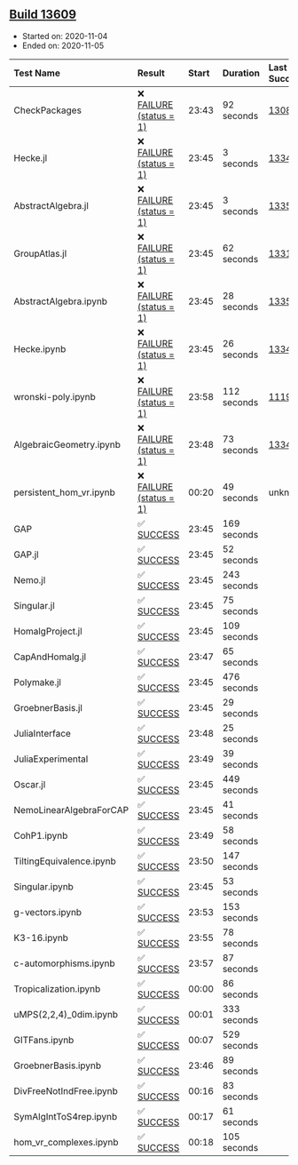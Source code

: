 ## [Build 13609](https://oscarci.mathematik.uni-kl.de/job/oscar/13609/)

* Started on: 2020-11-04
* Ended on: 2020-11-05

| Test Name    | Result | Start | Duration | Last Success | First Failure |
|:-------------|:-------|:------|:---------|:-------------|:--------------|
| CheckPackages | ❌ [FAILURE (status = 1)](https://oscarci.mathematik.uni-kl.de/job/oscar/13609/artifact/logs/build-13609/CheckPackages.log) | 23:43 | 92 seconds | [13085](https://oscarci.mathematik.uni-kl.de/job/oscar/13085/) | [13086](https://oscarci.mathematik.uni-kl.de/job/oscar/13086/) |
| Hecke.jl | ❌ [FAILURE (status = 1)](https://oscarci.mathematik.uni-kl.de/job/oscar/13609/artifact/logs/build-13609/Hecke.jl.log) | 23:45 | 3 seconds | [13341](https://oscarci.mathematik.uni-kl.de/job/oscar/13341/) | [13342](https://oscarci.mathematik.uni-kl.de/job/oscar/13342/) |
| AbstractAlgebra.jl | ❌ [FAILURE (status = 1)](https://oscarci.mathematik.uni-kl.de/job/oscar/13609/artifact/logs/build-13609/AbstractAlgebra.jl.log) | 23:45 | 3 seconds | [13355](https://oscarci.mathematik.uni-kl.de/job/oscar/13355/) | [13356](https://oscarci.mathematik.uni-kl.de/job/oscar/13356/) |
| GroupAtlas.jl | ❌ [FAILURE (status = 1)](https://oscarci.mathematik.uni-kl.de/job/oscar/13609/artifact/logs/build-13609/GroupAtlas.jl.log) | 23:45 | 62 seconds | [13311](https://oscarci.mathematik.uni-kl.de/job/oscar/13311/) | [13312](https://oscarci.mathematik.uni-kl.de/job/oscar/13312/) |
| AbstractAlgebra.ipynb | ❌ [FAILURE (status = 1)](https://oscarci.mathematik.uni-kl.de/job/oscar/13609/artifact/logs/build-13609/AbstractAlgebra.ipynb.log) | 23:45 | 28 seconds | [13355](https://oscarci.mathematik.uni-kl.de/job/oscar/13355/) | [13356](https://oscarci.mathematik.uni-kl.de/job/oscar/13356/) |
| Hecke.ipynb | ❌ [FAILURE (status = 1)](https://oscarci.mathematik.uni-kl.de/job/oscar/13609/artifact/logs/build-13609/Hecke.ipynb.log) | 23:45 | 26 seconds | [13341](https://oscarci.mathematik.uni-kl.de/job/oscar/13341/) | [13342](https://oscarci.mathematik.uni-kl.de/job/oscar/13342/) |
| wronski-poly.ipynb | ❌ [FAILURE (status = 1)](https://oscarci.mathematik.uni-kl.de/job/oscar/13609/artifact/logs/build-13609/wronski-poly.ipynb.log) | 23:58 | 112 seconds | [11192](https://oscarci.mathematik.uni-kl.de/job/oscar/11192/) | [11193](https://oscarci.mathematik.uni-kl.de/job/oscar/11193/) |
| AlgebraicGeometry.ipynb | ❌ [FAILURE (status = 1)](https://oscarci.mathematik.uni-kl.de/job/oscar/13609/artifact/logs/build-13609/AlgebraicGeometry.ipynb.log) | 23:48 | 73 seconds | [13341](https://oscarci.mathematik.uni-kl.de/job/oscar/13341/) | [13342](https://oscarci.mathematik.uni-kl.de/job/oscar/13342/) |
| persistent_hom_vr.ipynb | ❌ [FAILURE (status = 1)](https://oscarci.mathematik.uni-kl.de/job/oscar/13609/artifact/logs/build-13609/persistent_hom_vr.ipynb.log) | 00:20 | 49 seconds | unknown | unknown |
| GAP | ✅ [SUCCESS](https://oscarci.mathematik.uni-kl.de/job/oscar/13609/artifact/logs/build-13609/GAP.log) | 23:45 | 169 seconds |  |  |
| GAP.jl | ✅ [SUCCESS](https://oscarci.mathematik.uni-kl.de/job/oscar/13609/artifact/logs/build-13609/GAP.jl.log) | 23:45 | 52 seconds |  |  |
| Nemo.jl | ✅ [SUCCESS](https://oscarci.mathematik.uni-kl.de/job/oscar/13609/artifact/logs/build-13609/Nemo.jl.log) | 23:45 | 243 seconds |  |  |
| Singular.jl | ✅ [SUCCESS](https://oscarci.mathematik.uni-kl.de/job/oscar/13609/artifact/logs/build-13609/Singular.jl.log) | 23:45 | 75 seconds |  |  |
| HomalgProject.jl | ✅ [SUCCESS](https://oscarci.mathematik.uni-kl.de/job/oscar/13609/artifact/logs/build-13609/HomalgProject.jl.log) | 23:45 | 109 seconds |  |  |
| CapAndHomalg.jl | ✅ [SUCCESS](https://oscarci.mathematik.uni-kl.de/job/oscar/13609/artifact/logs/build-13609/CapAndHomalg.jl.log) | 23:47 | 65 seconds |  |  |
| Polymake.jl | ✅ [SUCCESS](https://oscarci.mathematik.uni-kl.de/job/oscar/13609/artifact/logs/build-13609/Polymake.jl.log) | 23:45 | 476 seconds |  |  |
| GroebnerBasis.jl | ✅ [SUCCESS](https://oscarci.mathematik.uni-kl.de/job/oscar/13609/artifact/logs/build-13609/GroebnerBasis.jl.log) | 23:45 | 29 seconds |  |  |
| JuliaInterface | ✅ [SUCCESS](https://oscarci.mathematik.uni-kl.de/job/oscar/13609/artifact/logs/build-13609/JuliaInterface.log) | 23:48 | 25 seconds |  |  |
| JuliaExperimental | ✅ [SUCCESS](https://oscarci.mathematik.uni-kl.de/job/oscar/13609/artifact/logs/build-13609/JuliaExperimental.log) | 23:49 | 39 seconds |  |  |
| Oscar.jl | ✅ [SUCCESS](https://oscarci.mathematik.uni-kl.de/job/oscar/13609/artifact/logs/build-13609/Oscar.jl.log) | 23:45 | 449 seconds |  |  |
| NemoLinearAlgebraForCAP | ✅ [SUCCESS](https://oscarci.mathematik.uni-kl.de/job/oscar/13609/artifact/logs/build-13609/NemoLinearAlgebraForCAP.log) | 23:45 | 41 seconds |  |  |
| CohP1.ipynb | ✅ [SUCCESS](https://oscarci.mathematik.uni-kl.de/job/oscar/13609/artifact/logs/build-13609/CohP1.ipynb.log) | 23:49 | 58 seconds |  |  |
| TiltingEquivalence.ipynb | ✅ [SUCCESS](https://oscarci.mathematik.uni-kl.de/job/oscar/13609/artifact/logs/build-13609/TiltingEquivalence.ipynb.log) | 23:50 | 147 seconds |  |  |
| Singular.ipynb | ✅ [SUCCESS](https://oscarci.mathematik.uni-kl.de/job/oscar/13609/artifact/logs/build-13609/Singular.ipynb.log) | 23:45 | 53 seconds |  |  |
| g-vectors.ipynb | ✅ [SUCCESS](https://oscarci.mathematik.uni-kl.de/job/oscar/13609/artifact/logs/build-13609/g-vectors.ipynb.log) | 23:53 | 153 seconds |  |  |
| K3-16.ipynb | ✅ [SUCCESS](https://oscarci.mathematik.uni-kl.de/job/oscar/13609/artifact/logs/build-13609/K3-16.ipynb.log) | 23:55 | 78 seconds |  |  |
| c-automorphisms.ipynb | ✅ [SUCCESS](https://oscarci.mathematik.uni-kl.de/job/oscar/13609/artifact/logs/build-13609/c-automorphisms.ipynb.log) | 23:57 | 87 seconds |  |  |
| Tropicalization.ipynb | ✅ [SUCCESS](https://oscarci.mathematik.uni-kl.de/job/oscar/13609/artifact/logs/build-13609/Tropicalization.ipynb.log) | 00:00 | 86 seconds |  |  |
| uMPS(2,2,4)_0dim.ipynb | ✅ [SUCCESS](https://oscarci.mathematik.uni-kl.de/job/oscar/13609/artifact/logs/build-13609/uMPS-2-2-4-_0dim.ipynb.log) | 00:01 | 333 seconds |  |  |
| GITFans.ipynb | ✅ [SUCCESS](https://oscarci.mathematik.uni-kl.de/job/oscar/13609/artifact/logs/build-13609/GITFans.ipynb.log) | 00:07 | 529 seconds |  |  |
| GroebnerBasis.ipynb | ✅ [SUCCESS](https://oscarci.mathematik.uni-kl.de/job/oscar/13609/artifact/logs/build-13609/GroebnerBasis.ipynb.log) | 23:46 | 89 seconds |  |  |
| DivFreeNotIndFree.ipynb | ✅ [SUCCESS](https://oscarci.mathematik.uni-kl.de/job/oscar/13609/artifact/logs/build-13609/DivFreeNotIndFree.ipynb.log) | 00:16 | 83 seconds |  |  |
| SymAlgIntToS4rep.ipynb | ✅ [SUCCESS](https://oscarci.mathematik.uni-kl.de/job/oscar/13609/artifact/logs/build-13609/SymAlgIntToS4rep.ipynb.log) | 00:17 | 61 seconds |  |  |
| hom_vr_complexes.ipynb | ✅ [SUCCESS](https://oscarci.mathematik.uni-kl.de/job/oscar/13609/artifact/logs/build-13609/hom_vr_complexes.ipynb.log) | 00:18 | 105 seconds |  |  |
